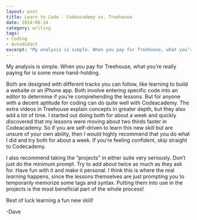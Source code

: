```yaml
---
layout: post
title: Learn to Code - Codeacademy vs. Treehouse
date: 2014-06-24
category: writing
tags:
- Coding
- Autodidact
excerpt: "My analysis is simple. When you pay for Treehouse, what you’re really paying for is some more hand-holding. Both are designed with different tracks you can follow, like learning to build a website or"
---
```


My analysis is simple. When you pay for Treehouse, what you’re really paying for is some more hand-holding.

Both are designed with different tracks you can follow, like learning to build a website or an iPhone app. Both involve entering specific code into an editor to determine if you’re comprehending the lessons. But for anyone with a decent aptitude for coding can do quite well with Codeacademy. The extra videos in Treehouse explain concepts in greater depth, but they also add a lot of time. I started out doing both for about a week and quickly discovered that my lessons were moving about two thirds faster in Codeacademy. So if you are self-driven to learn this new skill but are unsure of your own ability, then I would highly recommend that you do what I did and try both for about a week. If you’re feeling confident, skip straight to Codecademy.

I also recommend taking the “projects" in either suite very seriously. Don’t just do the minimum prompt. Try to add about twice as much as they ask for. Have fun with it and make it personal. I think this is where the real _learning_ happens, since the lessons themselves are just prompting you to temporarily memorize some tags and syntax. Putting them into use in the projects is the most beneficial part of the whole process!

Best of luck learning a fun new skill!

-Dave
